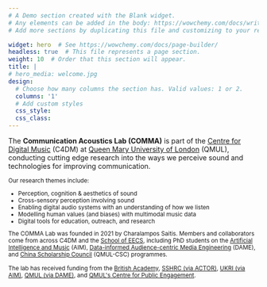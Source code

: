 ```yaml
---
# A Demo section created with the Blank widget.
# Any elements can be added in the body: https://wowchemy.com/docs/writing-markdown-latex/
# Add more sections by duplicating this file and customizing to your requirements.

widget: hero  # See https://wowchemy.com/docs/page-builder/
headless: true  # This file represents a page section.
weight: 10  # Order that this section will appear.
title: |
# hero_media: welcome.jpg
design:
  # Choose how many columns the section has. Valid values: 1 or 2.
  columns: '1'
  # Add custom styles
  css_style:
  css_class:
---
```


The **Communication Acoustics Lab (COMMA)** is part of the [Centre for Digital Music](http://c4dm.eecs.qmul.ac.uk/) (C4DM) at [Queen Mary University of London](https://www.qmul.ac.uk/) (QMUL), conducting cutting edge research into the ways we perceive sound and technologies for improving communication.

<small>
Our research themes include:

* Perception, cognition & aesthetics of sound
* Cross-sensory perception involving sound
* Enabling digital audio systems with an understanding of how we listen
* Modelling human values (and biases) with multimodal music data
* Digital tools for education, outreach, and research 
  
The COMMA Lab was founded in 2021 by Charalampos Saitis. Members and collaborators come from across C4DM and the [School of EECS](http://eecs.qmul.ac.uk/), including PhD students on the [Artificial Intelligence and Music](http://aim.qmul.ac.uk/) (AIM), [Data-informed Audience-centric Media Engineering](https://dame.qmul.ac.uk/) (DAME), and [China Scholarship Council](https://www.qmul.ac.uk/scholarships/items/china-scholarship-council-scholarships.html) (QMUL-CSC) programmes.

  The lab has received funding from the [British Academy](https://www.thebritishacademy.ac.uk/), [SSHRC (via ACTOR)](https://www.actorproject.org/), [UKRI (via AIM)](http://aim.qmul.ac.uk/), [QMUL (via DAME)](https://dame.qmul.ac.uk/), and [QMUL's Centre for Public Engagement](https://www.qmul.ac.uk/publicengagement/about-engagement/centre-for-public-engagement/).
</small>
